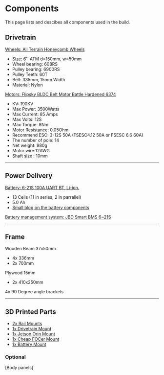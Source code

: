 # Components
This page lists and descibes all components used in the build.

## Drivetrain
[Wheels: All Terrain Honeycomb Wheels](https://flipsky.net/collections/stepper-motor/products/6-atm-150x50-all-terrain-honey-comb-wheels)

- Size: 6'' ATM d=150mm, w=50mm
- Wheel bearing: 608RS
- Pulley bearing: 6900RS
- Pulley Teeth: 60T
- Belt: 335mm, 15mm Width
- Material: Nylon

[Motors: Flipsky BLDC Belt Motor Battle Hardened 6374](https://flipsky.net/collections/new-accessories/products/flipsky-bldc-belt-motor-6374-190kv-3500w-for-electric-skateboard)

  - KV: 190KV
  - Max Power: 3500Watts
  - Max Current: 85 Amps
  - Max Volts: 12S
  - Max Torque: 8Nm
  - Motor Resistance: 0.05Ohm
  - Recommend ESC: 3-12S 50A (FSESC4.12 50A or FSESC 6.6 60A)
  - The number of pole: 14
  - Net weight: 980g
  - Motor wire:12AWG
  - Shaft size : 10mm

---

## Power Delivery
[Battery: 6-21S 100A UART BT, Li-ion. ](https://www.ebay.com/itm/255827116760?var=555764513208)

- 13 Cells (11 in series, 2 in parrallel)
- 5.0 Ah
- [Small blog on the battery components](http://volksrobot.blogspot.com/2022/11/12s2p-bill-of-material.html)

[Battery management system: JBD Smart BMS 6~21S](https://jiabaidabms.com/products/jbd-smart-bms-4-22s-8s-17s-20s-21s-100a-wireless-with-uart-rs485-board-for-lifepo4-battery-li-ion)

---

## Frame
Wooden Beam 37x50mm

- 4x 336mm
- 2x 700mm

Plywood 15mm

- 2x 410x250mm

4x 90 Degree angle brackets

---

## 3D Printed Parts
<!-- - [2x Rail Mounts](https://thangs.com/designer/jens4173/3d-model/rail-mount.stl-785169) -->
<!-- - [1x Drivetrain Mount](https://external.ink?to=/https://thangs.com/designer/jens4173/3d-model/drivetrain-mount.stl-785170) -->
- <a href="https://thangs.com/designer/jens4173/3d-model/rail-mount.stl-785169" target="_blank">2x Rail Mounts</a>
- <a href="https://thangs.com/designer/jens4173/3d-model/rail-mount.stl-785169" target="_blank">1x Drivetrain Mount</a>
- [1x Jetson Orin Mount]()
- [1x Cheap FOCer Mount]()
- [1x Battery Mount]()

### Optional
[Body panels]